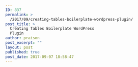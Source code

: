 ```yaml
---
ID: 837
permalink: >
  /2017/09/creating-tables-boilerplate-wordpress-plugin/
post_title: >
  Creating Tables Boilerplate WordPress
  Plugin
author: praison
post_excerpt: ""
layout: post
published: true
post_date: 2017-09-07 18:58:47
---
```

<script src="https://gist.github.com/MervinPraison/992c22bb04a524184c63db87d8d1233d.js"></script>
